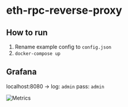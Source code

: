 # eth-rpc-reverse-proxy


## How to run

1. Rename example config to `config.json`
2. `docker-compose up`

## Grafana

localhost:8080 -> log: `admin` pass: `admin`

![Metrics](https://i.imgur.com/ak88R4u.jpg)
